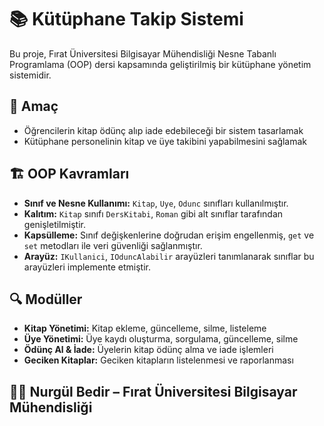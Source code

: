 # 📚 Kütüphane Takip Sistemi

Bu proje, Fırat Üniversitesi Bilgisayar Mühendisliği Nesne Tabanlı Programlama (OOP) dersi kapsamında geliştirilmiş bir kütüphane yönetim sistemidir.

## 🎯 Amaç

* Öğrencilerin kitap ödünç alıp iade edebileceği bir sistem tasarlamak
* Kütüphane personelinin kitap ve üye takibini yapabilmesini sağlamak

## 🏗️ OOP Kavramları

* **Sınıf ve Nesne Kullanımı:** `Kitap`, `Uye`, `Odunc` sınıfları kullanılmıştır.
* **Kalıtım:** `Kitap` sınıfı `DersKitabi`, `Roman` gibi alt sınıflar tarafından genişletilmiştir.
* **Kapsülleme:** Sınıf değişkenlerine doğrudan erişim engellenmiş, `get` ve `set` metodları ile veri güvenliği sağlanmıştır.
* **Arayüz:** `IKullanici`, `IOduncAlabilir` arayüzleri tanımlanarak sınıflar bu arayüzleri implemente etmiştir.

## 🔍 Modüller

* **Kitap Yönetimi:** Kitap ekleme, güncelleme, silme, listeleme
* **Üye Yönetimi:** Üye kaydı oluşturma, sorgulama, güncelleme, silme
* **Ödünç Al & İade:** Üyelerin kitap ödünç alma ve iade işlemleri
* **Geciken Kitaplar:** Geciken kitapların listelenmesi ve raporlanması


## 👩‍💻 **Nurgül Bedir** – Fırat Üniversitesi Bilgisayar Mühendisliği 
